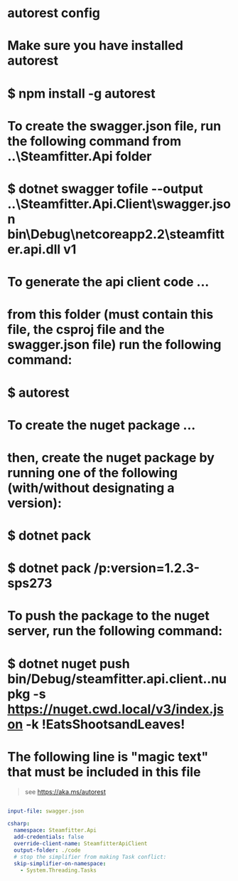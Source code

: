 # autorest config
#
# Make sure you have installed autorest
#     $ npm install -g autorest
#
# To create the swagger.json file, run the following command from ..\Steamfitter.Api folder
#     $ dotnet swagger tofile --output ..\Steamfitter.Api.Client\swagger.json bin\Debug\netcoreapp2.2\steamfitter.api.dll v1
#
# To generate the api client code ...
#   from this folder (must contain this file, the csproj file and the swagger.json file) run the following command:
#     $ autorest
#
# To create the nuget package ...
#   then, create the nuget package by running one of the following (with/without designating a version):
#     $ dotnet pack
#     $ dotnet pack /p:version=1.2.3-sps273
#
# To push the package to the nuget server, run the following command:
#     $ dotnet nuget push bin/Debug/steamfitter.api.client.<version>.nupkg -s https://nuget.cwd.local/v3/index.json -k !EatsShootsandLeaves!

# The following line is "magic text" that must be included in this file
> see https://aka.ms/autorest

``` yaml

input-file: swagger.json

csharp:
  namespace: Steamfitter.Api
  add-credentials: false
  override-client-name: SteamfitterApiClient
  output-folder: ./code
  # stop the simplifier from making Task conflict:
  skip-simplifier-on-namespace: 
    - System.Threading.Tasks

```